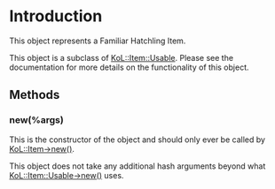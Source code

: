 

# Introduction #

This object represents a Familiar Hatchling Item.

This object is a subclass of [KoL::Item::Usable](PerlKoLItemUsable.md). Please see the documentation for more details on the functionality of this object.

## Methods ##
### new(%args) ###
This is the constructor of the object and should only ever be called by [KoL::Item->new()](PerlKoLItem#new(%args).md).

This object does not take any additional hash arguments beyond what [KoL::Item::Usable->new()](PerlKoLItemUsable#new(%args).md) uses.